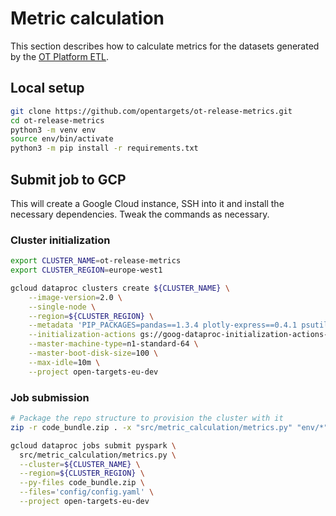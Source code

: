 # Metric calculation
This section describes how to calculate metrics for the datasets generated by the [OT Platform ETL](https://github.com/opentargets/platform-etl-backend).
## Local setup
  
```bash
git clone https://github.com/opentargets/ot-release-metrics.git
cd ot-release-metrics
python3 -m venv env
source env/bin/activate
python3 -m pip install -r requirements.txt
```

## Submit job to GCP
This will create a Google Cloud instance, SSH into it and install the necessary dependencies. Tweak the commands as necessary.

### Cluster initialization
```bash
export CLUSTER_NAME=ot-release-metrics
export CLUSTER_REGION=europe-west1

gcloud dataproc clusters create ${CLUSTER_NAME} \
    --image-version=2.0 \
    --single-node \
    --region=${CLUSTER_REGION} \
    --metadata 'PIP_PACKAGES=pandas==1.3.4 plotly-express==0.4.1 psutil==5.8.0 pyspark==3.2.0 streamlit==1.5.1 click==8 gcsfs==2022.7.1 protobuf==3.20.0 hydra-core==1.2.0 altair==4.2.2' \
    --initialization-actions gs://goog-dataproc-initialization-actions-europe-west1/python/pip-install.sh                                                  \
    --master-machine-type=n1-standard-64 \
    --master-boot-disk-size=100 \
    --max-idle=10m \
    --project open-targets-eu-dev
```

### Job submission
```bash
# Package the repo structure to provision the cluster with it
zip -r code_bundle.zip . -x "src/metric_calculation/metrics.py" "env/*" "src/metric_calculation/metrics.py"

gcloud dataproc jobs submit pyspark \
  src/metric_calculation/metrics.py \
  --cluster=${CLUSTER_NAME} \
  --region=${CLUSTER_REGION} \
  --py-files code_bundle.zip \
  --files='config/config.yaml' \
  --project open-targets-eu-dev
```
